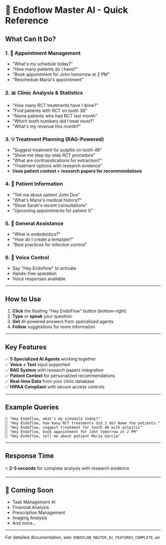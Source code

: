# 🚀 Endoflow Master AI - Quick Reference

## What Can It Do?

### 1. 📅 **Appointment Management**
- "What's my schedule today?"
- "How many patients do I have?"
- "Book appointment for John tomorrow at 2 PM"
- "Reschedule Maria's appointment"

### 2. 📊 **Clinic Analysis & Statistics**
- "How many RCT treatments have I done?"
- "Find patients with RCT on tooth 36"
- "Name patients who had RCT last month"
- "Which tooth numbers did I treat most?"
- "What's my revenue this month?"

### 3. 💡 **Treatment Planning (RAG-Powered)**
- "Suggest treatment for pulpitis on tooth 46"
- "Show me step-by-step RCT procedure"
- "What are contraindications for extraction?"
- "Treatment options with research evidence"
- **Uses patient context + research papers for recommendations**

### 4. 👤 **Patient Information**
- "Tell me about patient John Doe"
- "What's Maria's medical history?"
- "Show Sarah's recent consultations"
- "Upcoming appointments for patient X"

### 5. 🤖 **General Assistance**
- "What is endodontics?"
- "How do I create a template?"
- "Best practices for infection control"

### 6. 🎤 **Voice Control**
- Say "Hey Endoflow" to activate
- Hands-free operation
- Voice responses available

---

## How to Use

1. **Click** the floating "Hey EndoFlow" button (bottom-right)
2. **Type** or **speak** your question
3. **Get** AI-powered answers from specialized agents
4. **Follow** suggestions for more information

---

## Key Features

✅ **5 Specialized AI Agents** working together  
✅ **Voice + Text** input supported  
✅ **RAG System** with research papers integration  
✅ **Patient Context** for personalized recommendations  
✅ **Real-time Data** from your clinic database  
✅ **HIPAA Compliant** with secure access controls  

---

## Example Queries

```
🎤 "Hey Endoflow, what's my schedule today?"
🎤 "Hey Endoflow, how many RCT treatments did I do? Name the patients."
🎤 "Hey Endoflow, suggest treatment for tooth 46 with pulpitis"
🎤 "Hey Endoflow, book appointment for John tomorrow at 2 PM"
🎤 "Hey Endoflow, tell me about patient Maria Garcia"
```

---

## Response Time
⚡ **2-5 seconds** for complete analysis with research evidence

---

## 🔧 Coming Soon
- Task Management AI
- Financial Analysis
- Prescription Management
- Imaging Analysis
- And more...

---

For detailed documentation, see: `ENDOFLOW_MASTER_AI_FEATURES_COMPLETE.md`
